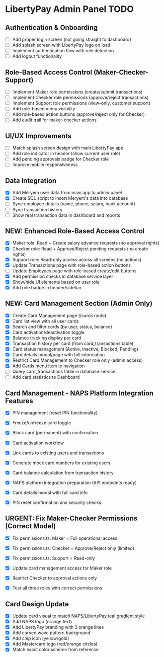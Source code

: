 # LibertyPay Admin Panel TODO

## Authentication & Onboarding
- [ ] Add proper login screen (not going straight to dashboard)
- [ ] Add splash screen with LibertyPay logo on load
- [ ] Implement authentication flow with role detection
- [ ] Add logout functionality

## Role-Based Access Control (Maker-Checker-Support)
- [ ] Implement Maker role permissions (create/submit transactions)
- [ ] Implement Checker role permissions (approve/reject transactions)
- [ ] Implement Support role permissions (view-only, customer support)
- [ ] Add role-based menu visibility
- [ ] Add role-based action buttons (approve/reject only for Checker)
- [ ] Add audit trail for maker-checker actions

## UI/UX Improvements
- [ ] Match splash screen design with main LibertyPay app
- [ ] Add role indicator in header (show current user role)
- [ ] Add pending approvals badge for Checker role
- [ ] Improve mobile responsiveness

## Data Integration
- [x] Add Meryem user data from main app to admin panel
- [x] Create SQL script to insert Meryem's data into database
- [ ] Sync employee details (name, phone, salary, bank account)
- [ ] Sync transaction history
- [ ] Show real transaction data in dashboard and reports

## NEW: Enhanced Role-Based Access Control
- [x] Maker role: Read + Create salary advance requests (no approval rights)
- [x] Checker role: Read + Approve/Reject pending requests (no create rights)
- [x] Support role: Read-only access across all screens (no actions)
- [x] Update Transactions page with role-based action buttons
- [ ] Update Employees page with role-based create/edit buttons
- [x] Add permission checks in database service layer
- [x] Show/hide UI elements based on user role
- [x] Add role badge in header/sidebar

## NEW: Card Management Section (Admin Only)
- [x] Create Card Management page (/cards route)
- [x] Card list view with all user cards
- [x] Search and filter cards (by user, status, balance)
- [x] Card activation/deactivation toggle
- [x] Balance tracking display per card
- [x] Transaction history per card (from card_transactions table)
- [x] Card status management (Active, Inactive, Blocked, Pending)
- [x] Card details modal/page with full information
- [x] Restrict Card Management to Checker role only (admin access)
- [x] Add Cards menu item to navigation
- [ ] Query card_transactions table in database service
- [ ] Add card statistics to Dashboard

## Card Management - NAPS Platform Integration Features
- [x] PIN management (reset PIN functionality)
- [x] Freeze/unfreeze card toggle
- [x] Block card (permanent) with confirmation
- [x] Card activation workflow
- [x] Link cards to existing users and transactions
- [x] Generate mock card numbers for existing users
- [x] Card balance calculation from transaction history
- [x] NAPS platform integration preparation (API endpoints ready)
- [x] Card details modal with full card info
- [x] PIN reset confirmation and security checks


## URGENT: Fix Maker-Checker Permissions (Correct Model)
- [x] Fix permissions.ts: Maker = Full operational access
- [x] Fix permissions.ts: Checker = Approve/Reject only (limited)
- [x] Fix permissions.ts: Support = Read-only
- [x] Update card management access for Maker role
- [x] Restrict Checker to approval actions only
- [x] Test all three roles with correct permissions


## Card Design Update
- [x] Update card visual to match NAPS/LibertyPay teal gradient style
- [x] Add NAPS logo (orange text)
- [x] Add LibertyPay branding with 3 orange lines
- [x] Add curved wave pattern background
- [x] Add chip icon (yellow/gold)
- [x] Add Mastercard logo (red/orange circles)
- [x] Match exact color scheme from reference
